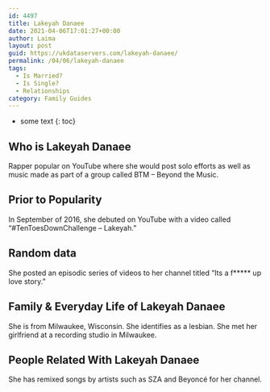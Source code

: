 ```yaml
---
id: 4497
title: Lakeyah Danaee
date: 2021-04-06T17:01:27+00:00
author: Laima
layout: post
guid: https://ukdataservers.com/lakeyah-danaee/
permalink: /04/06/lakeyah-danaee
tags:
  - Is Married?
  - Is Single?
  - Relationships
category: Family Guides
---
```


* some text
{: toc}


## Who is Lakeyah Danaee
                  
                  
                  
Rapper popular on YouTube where she would post solo efforts as well as music made as part of a group called BTM &#8211; Beyond the Music.
                  
              
            
              
            
                
                
                
## Prior to Popularity
                  
                  
                  
In September of 2016, she debuted on YouTube with a video called &#8220;#TenToesDownChallenge &#8211; Lakeyah.&#8221;
                  
              
            
              
            
                
                
                
## Random data
                  
                  
                  
She posted an episodic series of videos to her channel titled &#8220;Its a f***** up love story.&#8221;
                  
              
            
              
            
                
                
                
## Family & Everyday Life of Lakeyah Danaee
                  
                  
                  
She is from Milwaukee, Wisconsin. She identifies as a lesbian. She met her girlfriend at a recording studio in Milwaukee.
                  
              
            
              
            
                
                
                
## People Related With Lakeyah Danaee
                  
                  
                  
She has remixed songs by artists such as SZA and Beyoncé for her channel.
                  
              
            
              
            
                
              
            
              
              
            
            
              
            
          
          
          